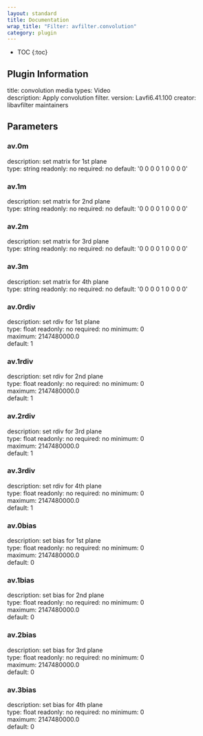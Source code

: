 ```yaml
---
layout: standard
title: Documentation
wrap_title: "Filter: avfilter.convolution"
category: plugin
---
```

* TOC
{:toc}

## Plugin Information

title: convolution
media types:
Video  
description: Apply convolution filter.
version: Lavfi6.41.100
creator: libavfilter maintainers

## Parameters

### av.0m

description:
set matrix for 1st plane  
type: string
readonly: no
required: no
default: '0 0 0 0 1 0 0 0 0'  

### av.1m

description:
set matrix for 2nd plane  
type: string
readonly: no
required: no
default: '0 0 0 0 1 0 0 0 0'  

### av.2m

description:
set matrix for 3rd plane  
type: string
readonly: no
required: no
default: '0 0 0 0 1 0 0 0 0'  

### av.3m

description:
set matrix for 4th plane  
type: string
readonly: no
required: no
default: '0 0 0 0 1 0 0 0 0'  

### av.0rdiv

description:
set rdiv for 1st plane  
type: float
readonly: no
required: no
minimum: 0  
maximum: 2147480000.0  
default: 1  

### av.1rdiv

description:
set rdiv for 2nd plane  
type: float
readonly: no
required: no
minimum: 0  
maximum: 2147480000.0  
default: 1  

### av.2rdiv

description:
set rdiv for 3rd plane  
type: float
readonly: no
required: no
minimum: 0  
maximum: 2147480000.0  
default: 1  

### av.3rdiv

description:
set rdiv for 4th plane  
type: float
readonly: no
required: no
minimum: 0  
maximum: 2147480000.0  
default: 1  

### av.0bias

description:
set bias for 1st plane  
type: float
readonly: no
required: no
minimum: 0  
maximum: 2147480000.0  
default: 0  

### av.1bias

description:
set bias for 2nd plane  
type: float
readonly: no
required: no
minimum: 0  
maximum: 2147480000.0  
default: 0  

### av.2bias

description:
set bias for 3rd plane  
type: float
readonly: no
required: no
minimum: 0  
maximum: 2147480000.0  
default: 0  

### av.3bias

description:
set bias for 4th plane  
type: float
readonly: no
required: no
minimum: 0  
maximum: 2147480000.0  
default: 0  

